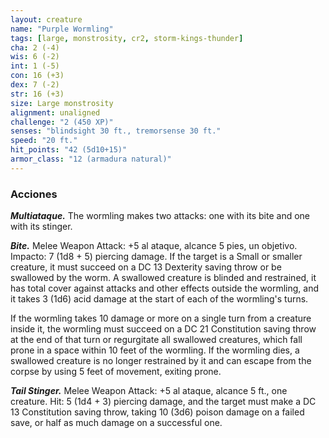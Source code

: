 ```yaml
---
layout: creature
name: "Purple Wormling"
tags: [large, monstrosity, cr2, storm-kings-thunder]
cha: 2 (-4)
wis: 6 (-2)
int: 1 (-5)
con: 16 (+3)
dex: 7 (-2)
str: 16 (+3)
size: Large monstrosity
alignment: unaligned
challenge: "2 (450 XP)"
senses: "blindsight 30 ft., tremorsense 30 ft."
speed: "20 ft."
hit_points: "42 (5d10+15)"
armor_class: "12 (armadura natural)"
---
```


### Acciones

***Multiataque.*** The wormling makes two attacks: one with its bite and one with its stinger.

***Bite.*** Melee Weapon Attack: +5 al ataque, alcance 5 pies, un objetivo. Impacto: 7 (1d8 + 5) piercing damage. If the target is a Small or smaller creature, it must succeed on a DC 13 Dexterity saving throw or be swallowed by the worm. A swallowed creature is blinded and restrained, it has total cover against attacks and other effects outside the wormling, and it takes 3 (1d6) acid damage at the start of each of the wormling's turns.

If the wormling takes 10 damage or more on a single turn from a creature inside it, the wormling must succeed on a DC 21 Constitution saving throw at the end of that turn or regurgitate all swallowed creatures, which fall prone in a space within 10 feet of the wormling. If the wormling dies, a swallowed creature is no longer restrained by it and can escape from the corpse by using 5 feet of movement, exiting prone.

***Tail Stinger.*** Melee Weapon Attack: +5 al ataque, alcance 5 ft., one creature. Hit: 5 (1d4 + 3) piercing damage, and the target must make a DC 13 Constitution saving throw, taking 10 (3d6) poison damage on a failed save, or half as much damage on a successful one.